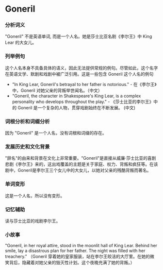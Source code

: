 # Goneril

### 分析词义

  

"Goneril" 不是英语单词, 而是一个人名。她是莎士比亚名剧《李尔王》中 King Lear 的大女儿。

  

### 列举例句

  

这个人名本身不具备具体的语义，因此无法提供常规的例句。尽管如此，这个名字在英语文学、默剧和戏剧中被广泛引用。这是一些包含 Goneril 这个人名的例句

  

*   "In King Lear, Goneril's betrayal to her father is notorious." - 在《李尔王》中，Goneril 对她父亲的背叛举世闻名。（中文）
*   "Goneril, the character in Shakespeare's King Lear, is a complex personality who develops throughout the play." - 《莎士比亚的李尔王》中的 Goneril 是一个复杂的人物，贯穿戏剧始终在不断发展。 (中文)

  

### 词根分析和词缀分析

  

因为 "Goneril" 是一个人名，没有词根和词缀的存在。

  

### 发展历史和文化背景

  

"辞名"的由来和背景在文化上非常重要。"Goneril"是直接从威廉·莎士比亚的喜剧悲剧《李尔王》来的，这出戏覆盖的主题是关于家庭、权力、背叛和疯狂等。在该剧中，Goneril是李尔王三个女儿中的大女儿，以她对父亲的残酷背叛而著名。

  

### 单词变形

  

这是一个人名，所以没有变形。

  

### 记忆辅助

  

读与莎士比亚的戏剧李尔王。

  

### 小故事

  

"Goneril, in her royal attire, stood in the moonlit hall of King Lear. Behind her smile, lay a disastrous plan for her father. The night was filled with her treachery." （Goneril 穿着她的皇家服装，站在李尔王皎洁的大厅里。在她的微笑背后，隐藏着对她父亲的毁灭性计划。这个夜晚充满了她的背叛。）
